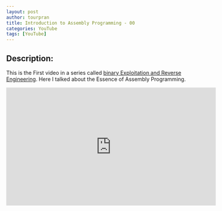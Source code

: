 ```yaml
---
layout: post
author: tourpran
title: Introduction to Assembly Programming - 00
categories: YouTube
tags: [YouTube]
---
```


## Description:
This is the First video in a series called [binary Exploitation and Reverse Engineering](https://www.youtube.com/watch?v=R-PxxdB7ISo&list=PL7cHg6AXcMXDaS3A8dk1e8uGtpdv59at8&ab_channel=tourpran). Here I talked about the Essence of Assembly Programming.

<iframe width="560" height="315" src="https://www.youtube.com/embed/R-PxxdB7ISo" frameborder="0" allow="accelerometer; autoplay; encrypted-media; gyroscope; picture-in-picture" allowfullscreen></iframe>